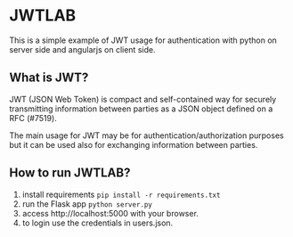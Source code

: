 # JWTLAB

This is a simple example of JWT usage for authentication with python on server side and angularjs on client side.

## What is JWT?

JWT (JSON Web Token) is compact and self-contained way for securely transmitting information between parties as a JSON object defined on a RFC (#7519). 

The main usage for JWT may be for authentication/authorization purposes but it can be used also for exchanging information between parties.

## How to run JWTLAB?

1. install requirements
`
pip install -r requirements.txt
`
2. run the Flask app
`
python server.py
`
3. access http://localhost:5000 with your browser.
4. to login use the credentials in users.json.
